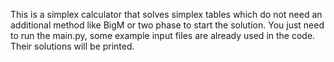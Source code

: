 This is a simplex calculator that solves simplex tables which do not need an additional method like BigM or two phase to start the solution.
You just need to run the main.py, some example input files are already used in the code. Their solutions will be printed.
